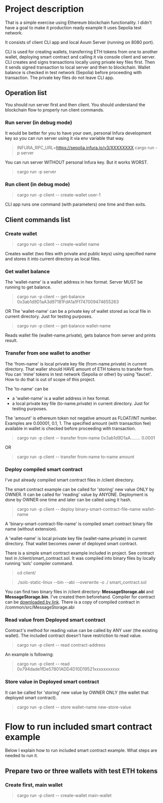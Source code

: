 # Project description

That is a simple exercise using Ethereum blockchain functionality. I didn't have a goal to make it production ready example It uses Sepolia test network. 

It consists of client CLI app and local Axum Server (running on 8080 port).

CLI is used for creating wallets, transferring ETH tokens from one to another wallet, deploying smart contract and calling it via console client and server. CLI creates and signs transactions locally using private key files first. Then it sends signed transaction to local server and then to blockchain. Wallet balance is checked in test network (Sepolia) before proceeding with transaction. The private key files do not leave CLI app. 

## Operation list

You should run server first and then client. You should understand the blockchain flow to properly run client commands.

### Run server (in debug mode)

It would be better for you to have your own, personal Infura development key so you can run server using it via env variable that way.

> INFURA_RPC_URL=https://sepolia.infura.io/v3/XXXXXXXX cargo run -p server

You can run server WITHOUT personal Infura key. But it works WORST.
> cargo run -p server

### Run client (in debug mode)

> cargo run -p client -- create-wallet user-1

CLI app runs one command (with parameters) one time and then exits.

## Client commands list

### Create wallet

> cargo run -p client -- create-wallet name

Creates wallet (two files with private and public keys) using specified name and stores it into current directory as local files.

### Get wallet balance

The 'wallet-name' is a wallet address in hex format. Server MUST be running to get balance.

> cargo run -p client -- get-balance 0x3ab1d9D1aA3d97181FdA1a1Ff747009474655263

OR
The 'wallet-name' can be a private key of wallet stored as local file in current directory. Just for testing purposes.

> cargo run -p client -- get-balance wallet-name

Reads wallet file (wallet-name.private), gets balance from server and prints result.

### Transfer from one wallet to another

The 'from-name' is local private key file (from-name.private) in current directory. That waller should HAVE amount of ETH tokens to transfer from. You can 'mine' tokens in test network (Sepolia or other) by using 'faucet'. How to do that is out of scope of this project.

The 'to-name' can be
- a 'wallet-name' is a wallet address in hex format.
- a local private key file (to-name.private) in current directory. Just for testing purposes.

The 'amount' is ethereum token not negative amount as FLOAT/INT number. Examples are 0.00001, 0.1, 1. The specified amount (with transaction fee) available in wallet is checked before proceeding with transaction.

> cargo run -p client -- transfer from-name 0x3ab1d9D1aA........ 0.0001

OR 

> cargo run -p client -- transfer from-name to-name amount

### Deploy compiled smart contract
I've put already compiled smart contract files in /client directory.

The smart contract example can be called for 'storing' new value ONLY by OWNER. It can be called for 'reading' value by ANYONE. Deployment is done by OWNER one time and later can be called using it hash.

> cargo run -p client -- deploy binary-smart-contract-file-name wallet-name

A 'binary-smart-contract-file-name' is compiled smart contract binary file name (without extension). 

A 'wallet-name' is local private key file (wallet-name.private) in current directory. That wallet becomes owner of deployed smart contract.

There is a simple smart contract example included in project. See contract text in /client/smart_contract.sol. It was compiled into binary files by locally running 'solc' compiler command. 

> cd client/

> ./solc-static-linux --bin --abi --overwrite -o ./ smart_contract.sol

You can find two binary files in /client directory: **MessageStorage.abi** and **MessageStorage.bin**. I've created them beforehand. Compiler for contract can be [downloaded by link](https://github.com/ethereum/solidity/releases/).
There is a copy of compiled contract in /common/src/MessageStorage.abi


### Read value from Deployed smart contract

Contract's method for reading value can be called by ANY user (the existing wallet). The included contract doesn't have restriction to read value.

> cargo run -p client -- read contract-address

An example is following:
> cargo run -p client -- read 0x794dade1fDe57801ADD4D10D19521xxxxxxxxxxx

### Store value in Deployed smart contract

It can be called for 'storing' new value by OWNER ONLY (the wallet that deployed smart contract).

> cargo run -p client -- store wallet-name new-store-value


# Flow to run included smart contract example
Below I explain how to run included smart contract example. What steps are needed to run it.

## Prepare two or three wallets with test ETH tokens

### Create first, main wallet

> cargo run -p client -- create-wallet main-wallet
